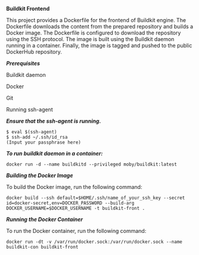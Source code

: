 **Buildkit Frontend**

This project provides a Dockerfile for the frontend of Buildkit engine. The Dockerfile downloads the content from the prepared repository and builds a Docker image. The Dockerfile is configured to download the repository using the SSH protocol. The image is built using the Buildkit daemon running in a container. Finally, the image is tagged and pushed to the public DockerHub repository.

***Prerequisites***

Buildkit daemon

Docker

Git

Running ssh-agent

***Ensure that the ssh-agent is running.***
```
$ eval $(ssh-agent)
$ ssh-add ~/.ssh/id_rsa
(Input your passphrase here)
```

***To run buildkit daemon in a container:***
```
docker run -d --name buildkitd --privileged moby/buildkit:latest
```

***Building the Docker Image***

To build the Docker image, run the following command:
```
docker build --ssh default=$HOME/.ssh/name_of_your_ssh_key --secret id=docker-secret,env=DOCKER_PASSWORD --build-arg DOCKER_USERNAME=$DOCKER_USERNAME -t buildkit-front . 
```

***Running the Docker Container***

To run the Docker container, run the following command:
```
docker run -dt -v /var/run/docker.sock:/var/run/docker.sock --name buildkit-con buildkit-front
```